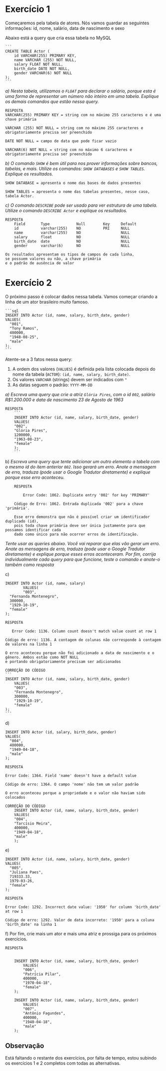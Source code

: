 # Exercício 1

Começaremos pela tabela de atores. Nós vamos guardar as seguintes informações: id, nome, salário, data de nascimento e sexo
    
Abaixo está a query que cria essa tabela no MySQL

    ```
    CREATE TABLE Actor (
        id VARCHAR(255) PRIMARY KEY,
        name VARCHAR (255) NOT NULL,
        salary FLOAT NOT NULL,
        birth_date DATE NOT NULL,
        gender VARCHAR(6) NOT NULL
    ); 
    ```

*a) Nesta tabela, utilizamos o `FLOAT` para declarar o salário, porque esta é uma forma de representar um número não inteiro em uma tabela. Explique os demais comandos que estão nessa query.*

    RESPOSTA
    VARCHAR(255) PRIMARY KEY = string com no máximo 255 caracteres e é uma chave primária

    VARCHAR (255) NOT NULL = string com no máximo 255 caracteres e obrigatoriamente precisa ser preenchido
    
    DATE NOT NULL = campo de data que pode ficar vazio

    VARCHAR(6) NOT NULL = string com no máximo 6 caracteres e obrigatoriamente precisa ser preenchido
    

*b) O comando `SHOW` é bem útil para nos prover informações sobre bancos, tabelas, e mais. Utilize os comandos: `SHOW DATABASES` e `SHOW TABLES`. Explique os resultados.*

    SHOW DATABASE = apresenta o nome das bases de dados presentes

    SHOW TABLES = apresenta o nome das tabelas presentes, nesse caso, tabela Actor.


*c) O comando `DESCRIBE` pode ser usado para ver estrutura de uma tabela. Utilize o comando  `DESCRIBE Actor` e explique os resultados.*

    RESPOSTA
        Field       Type            Null        Key     Default
        id	        varchar(255)	NO 	        PRI	    NULL
        name	    varchar(255)	NO		            NULL
        salary	    float	        NO		            NULL
        birth_date	date	        NO		            NULL
        gender	    varchar(6)	    NO	                NULL

    Os resultados apresentam os tipos de campos de cada linha, 
    se possuem valores ou não, a chave primária
    e o padrão de ausência de valor	

# Exercício 2
    
O próximo passo é colocar dados nessa tabela. Vamos começar criando a linha de um ator brasileiro muito famoso.
    
    ```sql
    INSERT INTO Actor (id, name, salary, birth_date, gender)
    VALUES(
      "001", 
      "Tony Ramos",
      400000,
      "1948-08-25", 
      "male"
    );
    ```
    
Atente-se a 3 fatos nessa query:
    
1. A ordem dos valores (`VALUES`) é definida pela lista colocada depois do nome da tabela (`ACTOR`): `(id, name, salary, birth_date)`.
2. Os valores `VARCHAR` (strings) devem ser indicados com `"`
3. As datas seguem o padrão: `YYYY-MM-DD`
    
*a) Escreva uma query que crie a atriz `Glória Pires`, com o id `002`, salário R$1.200.000 e data de nascimento 23 de Agosto de 1963*

    RESPOSTA
        ```
        INSERT INTO Actor (id, name, salary, birth_date, gender)
        VALUES(
        "002", 
        "Glória Pires",
        1200000,
        "1963-08-23", 
        "female"
        );
        ```


    
b) *Escreva uma query que tente adicionar um outro elemento a tabela com o mesmo id do item anterior `002`. Isso gerará um erro. Anote a mensagem de erro, traduza (pode usar o Google Tradutor diretamente) e explique porque esse erro aconteceu.*

        RESPOSTA
        
            Error Code: 1062. Duplicate entry '002' for key 'PRIMARY'

        Código de Erro: 1062. Entrada duplicada '002' para a chave 'primária'.

        Esse erro demonstra que não é possível criar um identificador duplicado (id), 
        pois toda chave primária deve ser única justamente para que possamos identificar cada
        dado como único para não ocorrer erros de identificação.
        

    
*Tente usar as queries abaixo. Você vai reparar que elas vão gerar um erro. Anote as mensagens de erro, traduza (pode usar o Google Tradutor diretamente) e explique porque esses erros aconteceram. Por fim, corrija individualmente cada query para que funcione, teste o comando e anote-o também como resposta*

c)  
```
INSERT INTO Actor (id, name, salary)
        VALUES(
        "003", 
  "Fernanda Montenegro",
  300000,
  "1929-10-19", 
  "female"
);
```

    RESPOSTA

       Error Code: 1136. Column count doesn't match value count at row 1

    Código de erro: 1136. A contagem de colunas não corresponde à contagem de valores na linha 1

    O erro aconteceu porque não foi adicionado a data de nascimento e o gênero. Ambos estão como NOT NULL
    e portando obrigatoriamente precisam ser adicionados

    CORREÇÃO DO CÓDIGO
    ```
    INSERT INTO Actor (id, name, salary, birth_date, gender)
        VALUES(
        "003", 
        "Fernanda Montenegro",
        300000,
        "1929-10-19", 
        "female"
    );
    ```
    

d)  
```
INSERT INTO Actor (id, salary, birth_date, gender)
VALUES(
  "004",
  400000,
  "1949-04-18", 
  "male"
);
```
    RESPOSTA

    Error Code: 1364. Field 'name' doesn't have a default value

    Código de erro: 1364. O campo 'nome' não tem um valor padrão

    O erro aconteceu porque a propriedade e o valor não haviam sido colocados

    CORREÇÃO DO CÓDIGO
        INSERT INTO Actor (id, name, salary, birth_date, gender)
        VALUES(
        "004",
        "Tarcísio Meira",
        400000,
        "1949-04-18", 
        "male"
        );


e)  
```
INSERT INTO Actor (id, name, salary, birth_date, gender)
VALUES(
  "005", 
  "Juliana Paes",
  719333.33,
  1979-03-26, 
  "female"
);
```

    RESPOSTA

    Error Code: 1292. Incorrect date value: '1950' for column 'birth_date' at row 1

    Código de erro: 1292. Valor de data incorreto: '1950' para a coluna 'birth_date' na linha 1



f) Por fim, crie mais um ator e mais uma atriz e prossiga para os próximos exercícios.

    RESPOSTA


        INSERT INTO Actor (id, name, salary, birth_date, gender)
            VALUES(
            "006",
            "Patrícia Pilar",
            400000,
            "1970-04-18", 
            "female"
        );

        INSERT INTO Actor (id, name, salary, birth_date, gender)
            VALUES(
            "007",
            "Antônio Fagundes",
            400000,
            "1940-04-18", 
            "male"
        );

## Observação
Está faltando o restante dos exercícios, por falta de tempo, estou subindo os exercícios 1 e 2 completos com todas as alternativas.